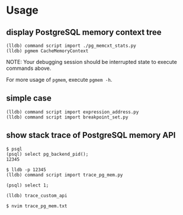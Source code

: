 # Usage

## display PostgreSQL memory context tree

```
(lldb) command script import ./pg_memcxt_stats.py
(lldb) pgmem CacheMemoryContext
```

NOTE: Your debugging session should be interrupted state to execute commands above.

For more usage of `pgmem`, execute `pgmem -h`.

## simple case

```
(lldb) command script import expression_address.py
(lldb) command script import breakpoint_set.py
```

## show stack trace of PostgreSQL memory API

```
$ psql
(psql) select pg_backend_pid();
12345
```

```
$ lldb -p 12345
(lldb) command script import trace_pg_mem.py
```

```
(psql) select 1;
```

```
(lldb) trace_custom_api
```

```
$ nvim trace_pg_mem.txt
```
